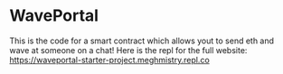 # WavePortal

This is the code for a smart contract which allows yout to send eth and wave at someone on a chat! Here is the repl for the full website: https://waveportal-starter-project.meghmistry.repl.co

